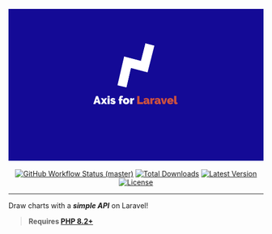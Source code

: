 <p align="center">
    <img src="https://raw.githubusercontent.com/epessine/axis/master/docs/axis-logo.png" height="300" alt="Axis for Laravel">
    <p align="center">
        <a href="https://github.com/epessine/axis/actions"><img alt="GitHub Workflow Status (master)" src="https://github.com/epessine/axis/actions/workflows/tests.yml/badge.svg"></a>
        <a href="https://packagist.org/packages/epessine/axis"><img alt="Total Downloads" src="https://img.shields.io/packagist/dt/epessine/axis"></a>
        <a href="https://packagist.org/packages/epessine/axis"><img alt="Latest Version" src="https://img.shields.io/packagist/v/epessine/axis"></a>
        <a href="https://packagist.org/packages/epessine/axis"><img alt="License" src="https://img.shields.io/packagist/l/epessine/axis"></a>
    </p>
</p>

------
Draw charts with a ***simple API*** on Laravel!

> **Requires [PHP 8.2+](https://php.net/releases/)**
